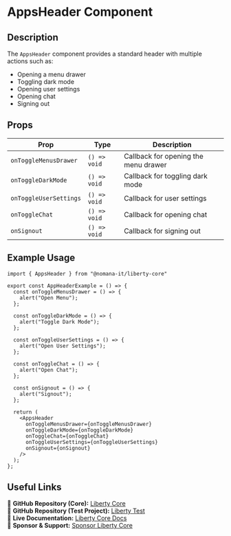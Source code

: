# AppsHeader Component

## Description
The `AppsHeader` component provides a standard header with multiple actions such as:
- Opening a menu drawer
- Toggling dark mode
- Opening user settings
- Opening chat
- Signing out

## Props
| Prop                 | Type          | Description                    |
|----------------------|--------------|--------------------------------|
| `onToggleMenusDrawer` | `() => void` | Callback for opening the menu drawer |
| `onToggleDarkMode` | `() => void` | Callback for toggling dark mode |
| `onToggleUserSettings` | `() => void` | Callback for user settings |
| `onToggleChat` | `() => void` | Callback for opening chat |
| `onSignout` | `() => void` | Callback for signing out |

## Example Usage
```tsx
import { AppsHeader } from "@nomana-it/liberty-core"

export const AppHeaderExample = () => {
  const onToggleMenusDrawer = () => {
    alert("Open Menu");
  };

  const onToggleDarkMode = () => {
    alert("Toggle Dark Mode");
  };

  const onToggleUserSettings = () => {
    alert("Open User Settings");
  };

  const onToggleChat = () => {
    alert("Open Chat");
  };

  const onSignout = () => {
    alert("Signout");
  };

  return (
    <AppsHeader
      onToggleMenusDrawer={onToggleMenusDrawer}
      onToggleDarkMode={onToggleDarkMode}
      onToggleChat={onToggleChat}
      onToggleUserSettings={onToggleUserSettings}
      onSignout={onSignout}
    />
  );
};
```

## Useful Links
🔗 **GitHub Repository (Core):** [Liberty Core](https://github.com/fblettner/liberty-core/)  
🔗 **GitHub Repository (Test Project):** [Liberty Test](https://github.com/fblettner/liberty-test/)  
📖 **Live Documentation:** [Liberty Core Docs](https://docs.nomana-it.fr/liberty-core/)  
💖 **Sponsor & Support:** [Sponsor Liberty Core](https://github.com/sponsors/fblettner) 